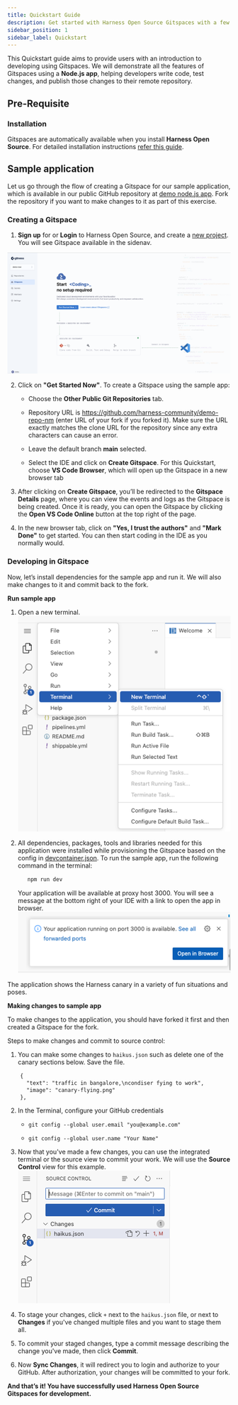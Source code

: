 ```yaml
---
title: Quickstart Guide
description: Get started with Harness Open Source Gitspaces with a few simple steps.
sidebar_position: 1
sidebar_label: Quickstart
---
```


This Quickstart guide aims to provide users with an introduction to developing using Gitspaces. We will demonstrate all the features of Gitspaces using a **Node.js app**, helping developers write code, test changes, and publish those changes to their remote repository. 

## Pre-Requisite

### Installation
Gitspaces are automatically available when you install **Harness Open Source**. For detailed installation instructions [refer this guide](https://developer.harness.io/docs/open-source/installation/quick-start).

## Sample application

Let us go through the flow of creating a Gitspace for our sample application, which is available in our public GitHub repository at [demo node.js app](https://github.com/harness-community/demo-repo-nm). Fork the repository if you want to make changes to it as part of this exercise. 

### Creating a Gitspace

1. **Sign up** for or **Login** to Harness Open Source, and create a [new project](https://developer.harness.io/docs/open-source/installation/quick-start). You will see Gitspace available in the sidenav. 

![](./static/loading-page-gitspace.png)

2. Click on **"Get Started Now"**. To create a Gitspace using the sample app: 

   * Choose the **Other Public Git Repositories** tab.

   * Repository URL is https://github.com/harness-community/demo-repo-nm (enter URL of your fork if you forked it). Make sure the URL exactly matches the clone URL for the repository since any extra characters can cause an error. 

   * Leave the default branch **main** selected.

   * Select the IDE and click on **Create Gitspace**. For this Quickstart, choose **VS Code Browser**, which will open up the Gitspace in a new browser tab

3. After clicking on **Create Gitspace**, you’ll be redirected to the **Gitspace Details** page, where you can view the events and logs as the Gitspace is being created. Once it is ready, you can open the Gitspace by clicking the **Open VS Code Online** button at the top right of the page.
3. In the new browser tab, click on **"Yes, I trust the authors"** and **"Mark Done"** to get started. You can then start coding in the IDE as you normally would.

### Developing in Gitspace

Now, let’s install dependencies for the sample app and run it. We will also make changes to it and commit back to the fork.

**Run sample app**

1. Open a new terminal.
![](./static/open-terminal.png)

2. All dependencies, packages, tools and libraries needed for this application were installed while provisioning the Gitspace based on the config in [devcontainer.json](https://github.com/harness-community/demo-repo-nm/blob/main/.devcontainer/devcontainer.json). To run the sample app, run the following command in the terminal:

   ```bash
      npm run dev
   ```
   Your application will be available at proxy host 3000. You will see a message at the bottom right of your IDE with a link to open the app in browser.
![](./static/sample-app-port-info.png)

The application shows the Harness canary in a variety of fun situations and poses.

**Making changes to sample app**

To make changes to the application, you should  have forked it first and then created a Gitspace for the fork.

 Steps to make changes and commit to source control:

1. You can make some changes to `haikus.json` such as delete one of the canary sections below. Save the file.

```
    { 
      "text": "traffic in bangalore,\ncondiser fying to work",        
      "image": "canary-flying.png"            
    },
```

2. In the Terminal, configure your GitHub credentials

   - `git config --global user.email "you@example.com" `

   - `git config --global user.name "Your Name"`

3. Now that you've made a few changes, you can use the integrated terminal or the source view to commit your work. We will use the **Source Control** view for this example.
![](./static/gitspace-changes.png)

4. To stage your changes, click `+` next to the `haikus.json` file, or next to **Changes** if you've changed multiple files and you want to stage them all.
5. To commit your staged changes, type a commit message describing the change you've made, then click **Commit**.
6. Now **Sync Changes**, it will redirect you to login and authorize to your GitHub. After authorization, your changes will be committed to your fork.

**And that’s it! You have successfully used Harness Open Source Gitspaces for development.**


